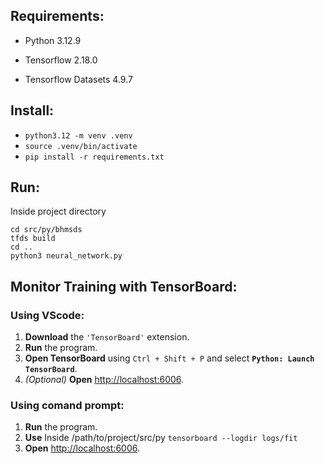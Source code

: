 ## Requirements:

* Python 3.12.9

* Tensorflow 2.18.0

* Tensorflow Datasets 4.9.7

  

## Install:

*  `python3.12 -m venv .venv`
*  `source .venv/bin/activate`
*  `pip install -r requirements.txt`

  

## Run:
Inside project directory
```
cd src/py/bhmsds
tfds build 
cd ..
python3 neural_network.py
```

## Monitor Training with TensorBoard:

### Using VScode:
1. **Download** the `'TensorBoard'` extension.
2. **Run** the program.
3. **Open TensorBoard** using `Ctrl + Shift + P` and select **`Python: Launch TensorBoard`**.
4. *(Optional)* **Open** [http://localhost:6006](http://localhost:6006).

### Using comand prompt:

1.  **Run** the program.
2.  **Use** Inside /path/to/project/src/py ```tensorboard --logdir logs/fit```
3.  **Open** [http://localhost:6006](http://localhost:6006).